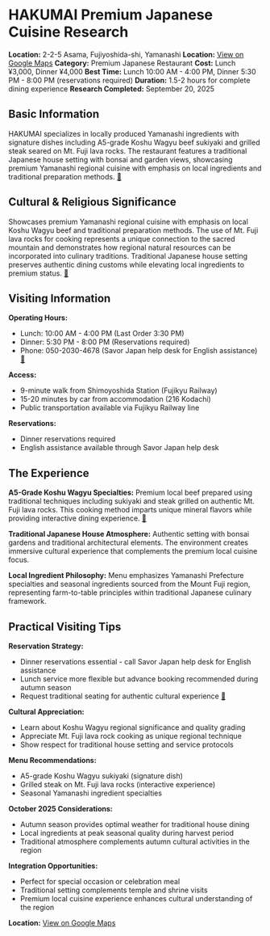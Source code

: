 # HAKUMAI Premium Japanese Cuisine Research

**Location:** 2-2-5 Asama, Fujiyoshida-shi, Yamanashi
**Location:** [View on Google Maps](https://maps.google.com/maps?q=35.4920521,138.8041714)
**Category:** Premium Japanese Restaurant
**Cost:** Lunch ¥3,000, Dinner ¥4,000
**Best Time:** Lunch 10:00 AM - 4:00 PM, Dinner 5:30 PM - 8:00 PM (reservations required)
**Duration:** 1.5-2 hours for complete dining experience
**Research Completed:** September 20, 2025

## Basic Information

HAKUMAI specializes in locally produced Yamanashi ingredients with signature dishes including A5-grade Koshu Wagyu beef sukiyaki and grilled steak seared on Mt. Fuji lava rocks. The restaurant features a traditional Japanese house setting with bonsai and garden views, showcasing premium Yamanashi regional cuisine with emphasis on local ingredients and traditional preparation methods. [🔗](https://savorjapan.com/0004038409)

## Cultural & Religious Significance

Showcases premium Yamanashi regional cuisine with emphasis on local Koshu Wagyu beef and traditional preparation methods. The use of Mt. Fuji lava rocks for cooking represents a unique connection to the sacred mountain and demonstrates how regional natural resources can be incorporated into culinary traditions. Traditional Japanese house setting preserves authentic dining customs while elevating local ingredients to premium status. [🔗](https://savorjapan.com/0004038409)

## Visiting Information

**Operating Hours:**
- Lunch: 10:00 AM - 4:00 PM (Last Order 3:30 PM)
- Dinner: 5:30 PM - 8:00 PM (Reservations required)
- Phone: 050-2030-4678 (Savor Japan help desk for English assistance) [🔗](https://savorjapan.com/0004038409)

**Access:**
- 9-minute walk from Shimoyoshida Station (Fujikyu Railway)
- 15-20 minutes by car from accommodation (216 Kodachi)
- Public transportation available via Fujikyu Railway line

**Reservations:**
- Dinner reservations required
- English assistance available through Savor Japan help desk

## The Experience

**A5-Grade Koshu Wagyu Specialties:** Premium local beef prepared using traditional techniques including sukiyaki and steak grilled on authentic Mt. Fuji lava rocks. This cooking method imparts unique mineral flavors while providing interactive dining experience. [🔗](https://savorjapan.com/0004038409)

**Traditional Japanese House Atmosphere:** Authentic setting with bonsai gardens and traditional architectural elements. The environment creates immersive cultural experience that complements the premium local cuisine focus.

**Local Ingredient Philosophy:** Menu emphasizes Yamanashi Prefecture specialties and seasonal ingredients sourced from the Mount Fuji region, representing farm-to-table principles within traditional Japanese culinary framework.

## Practical Visiting Tips

**Reservation Strategy:**
- Dinner reservations essential - call Savor Japan help desk for English assistance
- Lunch service more flexible but advance booking recommended during autumn season
- Request traditional seating for authentic cultural experience [🔗](https://savorjapan.com/0004038409)

**Cultural Appreciation:**
- Learn about Koshu Wagyu regional significance and quality grading
- Appreciate Mt. Fuji lava rock cooking as unique regional technique
- Show respect for traditional house setting and service protocols

**Menu Recommendations:**
- A5-grade Koshu Wagyu sukiyaki (signature dish)
- Grilled steak on Mt. Fuji lava rocks (interactive experience)
- Seasonal Yamanashi ingredient specialties

**October 2025 Considerations:**
- Autumn season provides optimal weather for traditional house dining
- Local ingredients at peak seasonal quality during harvest period
- Traditional atmosphere complements autumn cultural activities in the region

**Integration Opportunities:**
- Perfect for special occasion or celebration meal
- Traditional setting complements temple and shrine visits
- Premium local cuisine experience enhances cultural understanding of the region

**Location:** [View on Google Maps](https://maps.google.com/maps?q=2-2-5+Asama,+Fujiyoshida-shi,+Yamanashi)
